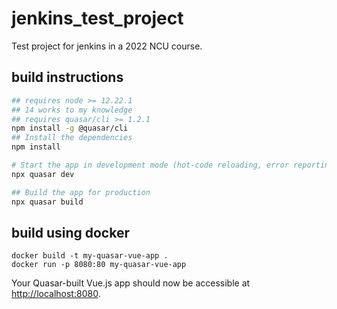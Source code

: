 # jenkins_test_project

Test project for jenkins in a 2022 NCU course.

## build instructions

```bash
## requires node >= 12.22.1
## 14 works to my knowledge
## requires quasar/cli >= 1.2.1
npm install -g @quasar/cli
## Install the dependencies
npm install

# Start the app in development mode (hot-code reloading, error reporting, etc.)
npx quasar dev

## Build the app for production
npx quasar build
```

## build using docker

```shell
docker build -t my-quasar-vue-app .
docker run -p 8080:80 my-quasar-vue-app 
```

Your Quasar-built Vue.js app should now be accessible at <http://localhost:8080>.
